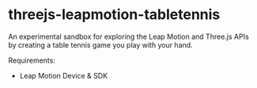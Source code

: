 threejs-leapmotion-tabletennis
==============================

An experimental sandbox for exploring the Leap Motion and Three.js APIs by creating a table tennis game you play with your hand.

Requirements:
- Leap Motion Device & SDK
